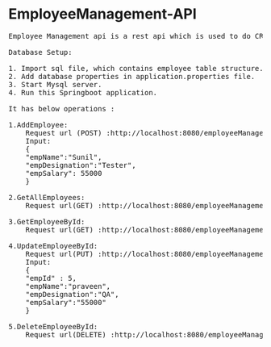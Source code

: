 # EmployeeManagement-API
<pre>
Employee Management api is a rest api which is used to do CRUD operations on Employee.This application developed using SpringBoot,Mysql.

Database Setup:

1. Import sql file, which contains employee table structure.
2. Add database properties in application.properties file.
3. Start Mysql server.
4. Run this Springboot application.

It has below operations :

1.AddEmployee:
    Request url (POST) :http://localhost:8080/employeeManagement/addemployee
    Input:
    {
    "empName":"Sunil",
    "empDesignation":"Tester",
    "empSalary": 55000
    }

2.GetAllEmployees:
    Request url(GET) :http://localhost:8080/employeeManagement/allemployee

3.GetEmployeeById:
    Request url(GET) :http://localhost:8080/employeeManagement/getemployee/{id}

4.UpdateEmployeeById:
    Request url(PUT) :http://localhost:8080/employeeManagement/updateemployee
    Input:
    {
    "empId" : 5,
    "empName":"praveen",
    "empDesignation":"QA",
    "empSalary":"55000"
    }

5.DeleteEmployeeById:
    Request url(DELETE) :http://localhost:8080/employeeManagement/deleteemployee/{id}
</pre>
